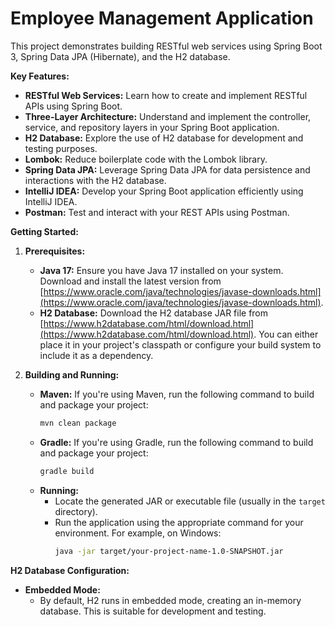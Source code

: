 # Employee Management Application

This project demonstrates building RESTful web services using Spring Boot 3, Spring Data JPA (Hibernate), and the H2 database.

**Key Features:**

* **RESTful Web Services:** Learn how to create and implement RESTful APIs using Spring Boot.
* **Three-Layer Architecture:** Understand and implement the controller, service, and repository layers in your Spring Boot application.
* **H2 Database:** Explore the use of H2 database for development and testing purposes.
* **Lombok:** Reduce boilerplate code with the Lombok library.
* **Spring Data JPA:** Leverage Spring Data JPA for data persistence and interactions with the H2 database.
* **IntelliJ IDEA:** Develop your Spring Boot application efficiently using IntelliJ IDEA.
* **Postman:** Test and interact with your REST APIs using Postman.

**Getting Started:**

1. **Prerequisites:**
   - **Java 17:** Ensure you have Java 17 installed on your system. Download and install the latest version from [https://www.oracle.com/java/technologies/javase-downloads.html](https://www.oracle.com/java/technologies/javase-downloads.html).
   - **H2 Database:** Download the H2 database JAR file from [https://www.h2database.com/html/download.html](https://www.h2database.com/html/download.html). You can either place it in your project's classpath or configure your build system to include it as a dependency.

2. **Building and Running:**
   - **Maven:** If you're using Maven, run the following command to build and package your project:
     ```bash
     mvn clean package
     ```
   - **Gradle:** If you're using Gradle, run the following command to build and package your project:
     ```bash
     gradle build
     ```
   - **Running:**
     - Locate the generated JAR or executable file (usually in the `target` directory).
     - Run the application using the appropriate command for your environment. For example, on Windows:
       ```bash
       java -jar target/your-project-name-1.0-SNAPSHOT.jar
       ```

**H2 Database Configuration:**

- **Embedded Mode:**
   - By default, H2 runs in embedded mode, creating an in-memory database. This is suitable for development and testing.
